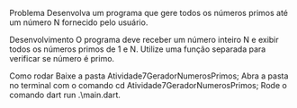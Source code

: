 Problema
Desenvolva um programa que gere todos os números primos até um número N fornecido pelo usuário.

Desenvolvimento
O programa deve receber um número inteiro N e exibir todos os números primos de 1 e N. Utilize uma função separada para verificar se  número é primo.

Como rodar
Baixe a pasta Atividade7GeradorNumerosPrimos;
Abra a pasta no terminal com o comando cd Atividade7GeradorNumerosPrimos;
Rode o comando dart run .\main.dart.
